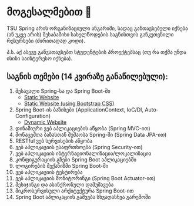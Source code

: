 # მოგესალმებით 👋

TSU Spring არის ორგანიზაციული ანგარიში, სადაც განთავსებული იქნება (ან უკვე არის) შესაბამისი სახელწოდების საგნისთვის განკუთვნილი რესურსები (ძირითადად კოდი).

პ.ს. აქ ასევე განვათავსებთ სტუდენტების პროექტებსაც (თუ რა თქმა უნდა ისინი საინტერესო იქნება).

## საგნის თემები (14 კვირაზე განაწილებული):
1. შესავალი Spring-სა და Spring Boot-ში
   * [Static Website](https://github.com/tsu-spring/examples/tree/main/1.%20Building%20Static%20Websites/static-website)
   * [Static Website (using Bootstrap CSS)](https://github.com/tsu-spring/examples/tree/main/1.%20Building%20Static%20Websites/bootstrap-website)
2. Spring Boot-ის ბაზისები (ApplicationContext, IoC/DI, Auto-Configuration)
   * [Dynamic Website](https://github.com/tsu-spring/examples/tree/main/2.%20Building%20Dynamic%20Websites/dynamic-website)
4. დინამიური ვებ აპლიკაციების აწყობა (Spring MVC-ით)
5. მონაცემთა ბაზასთან მუშაობა Spring-ში (Spring Data JPA-ით)
6. RESTful ვებ სერვისების აწყობა
7. ვებ აპლიკაციის უსაფრთხოება (Spring Security-ით)
8. ვებ აპლიკაციის ინტერნაციონალიზაცია/ლოკალიზაცია
9. კონფიგურაციის გზები Spring Boot აპლიკაციებში
10.  ლოგირების მექანიზმი Spring Boot-ში
11. ვებ აპლიკაციის ტესტირება
12. ვებ აპლიკაციის მონიტორინგი (Spring Boot Actuator-ით)
13. მესიჯინგი და ასინქრონული დამუშავება
14. მიკროსერვისული არქიტექტურა Spring Boot-ით
15. Spring Boot აპლიკაციის გაშვება სხვადასხვა გარემოში
